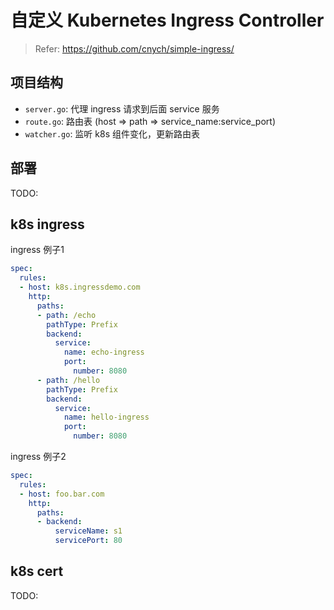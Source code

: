 # 自定义 Kubernetes Ingress Controller

> Refer: <https://github.com/cnych/simple-ingress/>

## 项目结构

- `server.go`: 代理 ingress 请求到后面 service 服务
- `route.go`: 路由表 (host => path => service_name:service_port)
- `watcher.go`: 监听 k8s 组件变化，更新路由表

## 部署

TODO:

## k8s ingress

ingress 例子1

```yaml
spec:
  rules:
  - host: k8s.ingressdemo.com
    http:
      paths:
      - path: /echo
        pathType: Prefix
        backend:
          service:
            name: echo-ingress
            port:
              number: 8080
      - path: /hello
        pathType: Prefix
        backend:
          service:
            name: hello-ingress
            port:
              number: 8080
```

ingress 例子2

```yaml
spec:
  rules:
  - host: foo.bar.com
    http:
      paths:
      - backend:
          serviceName: s1
          servicePort: 80
```

## k8s cert

TODO:

